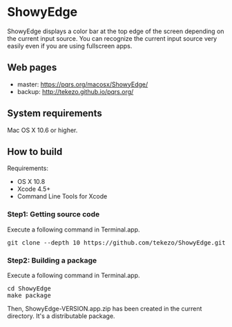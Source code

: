 ShowyEdge
=========

ShowyEdge displays a color bar at the top edge of the screen depending on the current input source.
You can recognize the current input source very easily even if you are using fullscreen apps.


Web pages
---------

* master: https://pqrs.org/macosx/ShowyEdge/
* backup: http://tekezo.github.io/pqrs.org/


System requirements
-------------------
Mac OS X 10.6 or higher.


How to build
------------

Requirements:

* OS X 10.8
* Xcode 4.5+
* Command Line Tools for Xcode

### Step1: Getting source code

Execute a following command in Terminal.app.

<pre>
git clone --depth 10 https://github.com/tekezo/ShowyEdge.git
</pre>

### Step2: Building a package

Execute a following command in Terminal.app.

<pre>
cd ShowyEdge
make package
</pre>

Then, ShowyEdge-VERSION.app.zip has been created in the current directory.
It's a distributable package.
